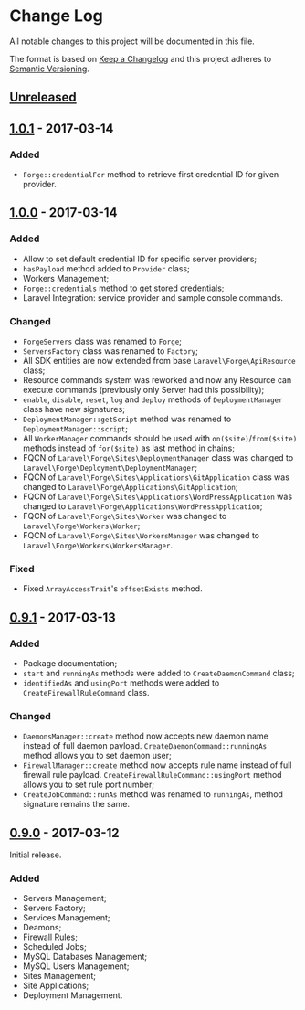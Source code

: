 # Change Log
All notable changes to this project will be documented in this file.

The format is based on [Keep a Changelog](http://keepachangelog.com/) 
and this project adheres to [Semantic Versioning](http://semver.org/).

## [Unreleased]

## [1.0.1] - 2017-03-14
### Added
- `Forge::credentialFor` method to retrieve first credential ID for given provider.

## [1.0.0] - 2017-03-14
### Added
- Allow to set default credential ID for specific server providers;
- `hasPayload` method added to `Provider` class;
- Workers Management;
- `Forge::credentials` method to get stored credentials;
- Laravel Integration: service provider and sample console commands.

### Changed
- `ForgeServers` class was renamed to `Forge`;
- `ServersFactory` class was renamed to `Factory`;
- All SDK entities are now extended from base `Laravel\Forge\ApiResource` class;
- Resource commands system was reworked and now any Resource can execute commands (previously only Server had this possibility);
- `enable`, `disable`, `reset`, `log` and `deploy` methods of `DeploymentManager` class have new signatures;
- `DeploymentManager::getScript` method was renamed to `DeploymentManager::script`;
- All `WorkerManager` commands should be used with `on($site)`/`from($site)` methods instead of `for($site)` as last method in chains;
- FQCN of `Laravel\Forge\Sites\DeploymentManager` class was changed to `Laravel\Forge\Deployment\DeploymentManager`;
- FQCN of `Laravel\Forge\Sites\Applications\GitApplication` class was changed to `Laravel\Forge\Applications\GitApplication`;
- FQCN of `Laravel\Forge\Sites\Applications\WordPressApplication` was changed to `Laravel\Forge\Applications\WordPressApplication`;
- FQCN of `Laravel\Forge\Sites\Worker` was changed to `Laravel\Forge\Workers\Worker`;
- FQCN of `Laravel\Forge\Sites\WorkersManager` was changed to `Laravel\Forge\Workers\WorkersManager`.

### Fixed
- Fixed `ArrayAccessTrait`'s `offsetExists` method.

## [0.9.1] - 2017-03-13
### Added
- Package documentation;
- `start` and `runningAs` methods were added to `CreateDaemonCommand` class;
- `identifiedAs` and `usingPort` methods were added to `CreateFirewallRuleCommand` class.

### Changed
- `DaemonsManager::create` method now accepts new daemon name instead of full daemon payload. `CreateDaemonCommand::runningAs` method allows you to set daemon user;
- `FirewallManager::create` method now accepts rule name instead of full firewall rule payload. `CreateFirewallRuleCommand::usingPort` method allows you to set rule port number;
- `CreateJobCommand::runAs` method was renamed to `runningAs`, method signature remains the same.

## [0.9.0] - 2017-03-12
Initial release.

### Added
- Servers Management;
- Servers Factory;
- Services Management;
- Deamons;
- Firewall Rules;
- Scheduled Jobs;
- MySQL Databases Management;
- MySQL Users Management;
- Sites Management;
- Site Applications;
- Deployment Management.

[Unreleased]: https://github.com/tzurbaev/laravel-forge-api/compare/1.0.1...HEAD
[1.0.1]: https://github.com/tzurbaev/laravel-forge-api/compare/1.0.0...1.0.1
[1.0.0]: https://github.com/tzurbaev/laravel-forge-api/compare/0.9.1...1.0.0
[0.9.1]: https://github.com/tzurbaev/laravel-forge-api/compare/0.9.0...0.9.1
[0.9.0]: https://github.com/tzurbaev/laravel-forge-api/releases/tag/0.9.0
